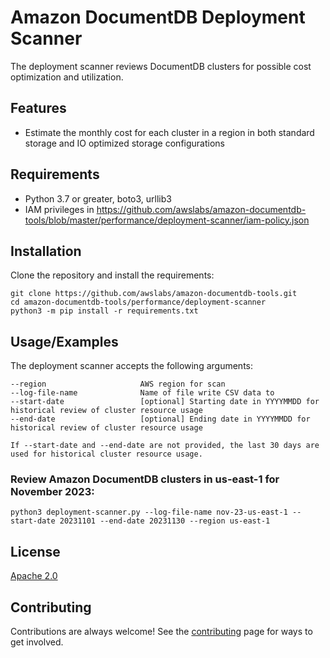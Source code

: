 # Amazon DocumentDB Deployment Scanner
The deployment scanner reviews DocumentDB clusters for possible cost optimization and utilization.

## Features
- Estimate the monthly cost for each cluster in a region in both standard storage and IO optimized storage configurations

## Requirements
- Python 3.7 or greater, boto3, urllib3
- IAM privileges in https://github.com/awslabs/amazon-documentdb-tools/blob/master/performance/deployment-scanner/iam-policy.json

## Installation
Clone the repository and install the requirements:

```
git clone https://github.com/awslabs/amazon-documentdb-tools.git
cd amazon-documentdb-tools/performance/deployment-scanner
python3 -m pip install -r requirements.txt
```

## Usage/Examples
The deployment scanner accepts the following arguments:

```
--region                     AWS region for scan
--log-file-name              Name of file write CSV data to
--start-date                 [optional] Starting date in YYYYMMDD for historical review of cluster resource usage
--end-date                   [optional] Ending date in YYYYMMDD for historical review of cluster resource usage

If --start-date and --end-date are not provided, the last 30 days are used for historical cluster resource usage.
```

### Review Amazon DocumentDB clusters in us-east-1 for November 2023:
```
python3 deployment-scanner.py --log-file-name nov-23-us-east-1 --start-date 20231101 --end-date 20231130 --region us-east-1
```


## License
[Apache 2.0](http://www.apache.org/licenses/LICENSE-2.0)

## Contributing
Contributions are always welcome! See the [contributing](https://github.com/awslabs/amazon-documentdb-tools/blob/master/CONTRIBUTING.md) page for ways to get involved.
